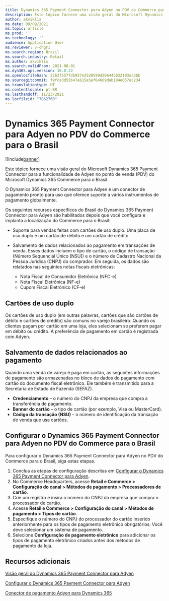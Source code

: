 ```yaml
---
title: Dynamics 365 Payment Connector para Adyen no PDV do Commerce para o Brasil
description: Este tópico fornece uma visão geral do Microsoft Dynamics 365 Payment Connector para a funcionalidade de Adyen no ponto de venda (PDV) do Microsoft Dynamics 365 Commerce para o Brasil.
author: akviklis
ms.date: 09/09/2021
ms.topic: article
ms.prod: ''
ms.technology: ''
audience: Application User
ms.reviewer: v-chgri
ms.search.region: Brazil
ms.search.industry: Retail
ms.author: akviklis
ms.search.validFrom: 2021-08-01
ms.dyn365.ops.version: 10.0.22
ms.openlocfilehash: 22b3f5577db937e2528599d206445022103aa3bb
ms.sourcegitcommit: f9fca3d55b47e615e5ef64669dab184e057ec234
ms.translationtype: HT
ms.contentlocale: pt-BR
ms.lasthandoff: 11/23/2021
ms.locfileid: "7862760"
---
```

# <a name="dynamics-365-payment-connector-for-adyen-in-commerce-pos-for-brazil"></a>Dynamics 365 Payment Connector para Adyen no PDV do Commerce para o Brasil

[!Include[banner](../includes/banner.md)]

Este tópico fornece uma visão geral do Microsoft Dynamics 365 Payment Connector para a funcionalidade de Adyen no ponto de venda (PDV) do Microsoft Dynamics 365 Commerce para o Brasil.

O Dynamics 365 Payment Connector para Adyen é um conector de pagamento pronto para uso que oferece suporte a vários instrumentos de pagamento globalmente.

Os seguintes recursos específicos do Brasil do Dynamics 365 Payment Connector para Adyen são habilitados depois que você configura e implanta a localização do Commerce para o Brasil:

- Suporte para vendas feitas com cartões de uso duplo. Uma placa de uso duplo é um cartão de débito e um cartão de crédito.
- Salvamento de dados relacionados ao pagamento em transações de venda. Esses dados incluem o tipo de cartão, o código de transação (Número Sequencial Único \[NSU\]) e o número de Cadastro Nacional da Pessoa Jurídica (CNPJ) do comprador. Em seguida, os dados são relatados nas seguintes notas fiscais eletrônicas:

    - Nota Fiscal de Consumidor Eletrônica (NFC-e)
    - Nota Fiscal Eletrônica (NF-e)
    - Cupom Fiscal Eletrônico (CF-e)

## <a name="dual-purpose-cards"></a>Cartões de uso duplo

Os cartões de uso duplo (em outras palavras, cartões que são cartões de débito e cartões de crédito) são comuns no varejo brasileiro. Quando os clientes pagam por cartão em uma loja, eles selecionam se preferem pagar em débito ou crédito. A preferência de pagamento em cartão é registrada com Adyen.

## <a name="saving-of-payment-related-data"></a>Salvamento de dados relacionados ao pagamento

Quando uma venda de varejo é paga em cartão, as seguintes informações de pagamento são armazenadas no bloco de dados do pagamento com cartão do documento fiscal eletrônico. Ele também é transmitido para a Secretaria de Estado de Fazenda (SEFAZ).

- **Credenciamento** – o número do CNPJ da empresa que compra a transferência de pagamento.
- **Banner do cartão** – o tipo de cartão (por exemplo, Visa ou MasterCard).
- **Código da transação (NSU)** – o número de identificação da transação de venda que usa cartões.

## <a name="configure-the-dynamics-365-payment-connector-for-adyen-in-commerce-pos-for-brazil"></a>Configurar o Dynamics 365 Payment Connector para Adyen no PDV do Commerce para o Brasil

Para configurar o Dynamics 365 Payment Connector para Adyen no PDV do Commerce para o Brasil, siga estas etapas.

1. Conclua as etapas de configuração descritas em [Configurar o Dynamics 365 Payment Connector para Adyen](../dev-itpro/adyen-connector-setup.md).
1. No Commerce Headquarters, acesse **Retail e Commerce \> Configuração do canal \> Métodos de pagamento \> Processadores de cartão**.
1. Crie um registro e insira o número do CNPJ da empresa que compra o processador de cartão.
1. Acesse **Retail e Commerce \> Configuração do canal \> Métodos de pagamento \> Tipos de cartão**.
1. Especifique o número do CNPJ do processador do cartão inserido anteriormente para os tipos de pagamento eletrônico obrigatórios. Você deve selecionar um sistema de pagamento.
1. Selecione **Configuração de pagamento eletrônico** para adicionar os tipos de pagamento eletrônico criados antes dos métodos de pagamento da loja.

## <a name="additional-resources"></a>Recursos adicionais

[Visão geral do Dynamics 365 Payment Connector para Adyen](../dev-itpro/adyen-connector.md)

[Configurar o Dynamics 365 Payment Connector para Adyen](../dev-itpro/adyen-connector-setup.md)

[Conector de pagamento Adyen para Dynamics 365](https://docs.adyen.com/plugins/microsoft-dynamics)
